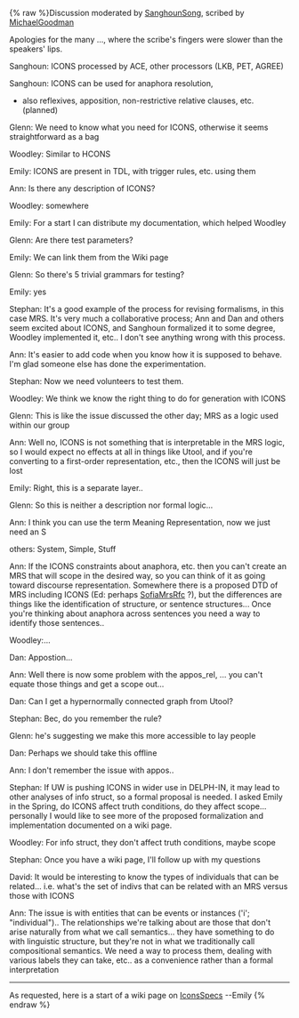 {% raw %}Discussion moderated by [SanghounSong](https://blog.inductorsoftware.com/docsproto/tools/SanghounSong), scribed by
[MichaelGoodman](https://blog.inductorsoftware.com/docsproto/tools/MichaelGoodman)

Apologies for the many ..., where the scribe's fingers were slower than
the speakers' lips.

Sanghoun: ICONS processed by ACE, other processors (LKB, PET, AGREE)

Sanghoun: ICONS can be used for anaphora resolution,

- also reflexives, apposition, non-restrictive relative clauses, etc.
(planned)

Glenn: We need to know what you need for ICONS, otherwise it seems
straightforward as a bag

Woodley: Similar to HCONS

Emily: ICONS are present in TDL, with trigger rules, etc. using them

Ann: Is there any description of ICONS?

Woodley: somewhere

Emily: For a start I can distribute my documentation, which helped
Woodley

Glenn: Are there test parameters?

Emily: We can link them from the Wiki page

Glenn: So there's 5 trivial grammars for testing?

Emily: yes

Stephan: It's a good example of the process for revising formalisms, in
this case MRS. It's very much a collaborative process; Ann and Dan and
others seem excited about ICONS, and Sanghoun formalized it to some
degree, Woodley implemented it, etc.. I don't see anything wrong with
this process.

Ann: It's easier to add code when you know how it is supposed to behave.
I'm glad someone else has done the experimentation.

Stephan: Now we need volunteers to test them.

Woodley: We think we know the right thing to do for generation with
ICONS

Glenn: This is like the issue discussed the other day; MRS as a logic
used within our group

Ann: Well no, ICONS is not something that is interpretable in the MRS
logic, so I would expect no effects at all in things like Utool, and if
you're converting to a first-order representation, etc., then the ICONS
will just be lost

Emily: Right, this is a separate layer..

Glenn: So this is neither a description nor formal logic...

Ann: I think you can use the term Meaning Representation, now we just
need an S

others: System, Simple, Stuff

Ann: If the ICONS constraints about anaphora, etc. then you can't create
an MRS that will scope in the desired way, so you can think of it as
going toward discourse representation. Somewhere there is a proposed DTD
of MRS including ICONS (Ed: perhaps [SofiaMrsRfc](../SofiaMrsRfc) ?), but
the differences are things like the identification of structure, or
sentence structures... Once you're thinking about anaphora across
sentences you need a way to identify those sentences..

Woodley:...

Dan: Appostion...

Ann: Well there is now some problem with the appos\_rel, ... you can't
equate those things and get a scope out...

Dan: Can I get a hypernormally connected graph from Utool?

Stephan: Bec, do you remember the rule?

Glenn: he's suggesting we make this more accessible to lay people

Dan: Perhaps we should take this offline

Ann: I don't remember the issue with appos..

Stephan: If UW is pushing ICONS in wider use in DELPH-IN, it may lead to
other analyses of info struct, so a formal proposal is needed. I asked
Emily in the Spring, do ICONS affect truth conditions, do they affect
scope... personally I would like to see more of the proposed
formalization and implementation documented on a wiki page.

Woodley: For info struct, they don't affect truth conditions, maybe
scope

Stephan: Once you have a wiki page, I'll follow up with my questions

David: It would be interesting to know the types of individuals that can
be related... i.e. what's the set of indivs that can be related with an
MRS versus those with ICONS

Ann: The issue is with entities that can be events or instances ('i';
"individual").. The relationships we're talking about are those that
don't arise naturally from what we call semantics... they have something
to do with linguistic structure, but they're not in what we
traditionally call compositional semantics. We need a way to process
them, dealing with various labels they can take, etc.. as a convenience
rather than a formal interpretation

* * *

As requested, here is a start of a wiki page on [IconsSpecs](https://blog.inductorsoftware.com/docsproto/tools/IconsSpecs)
--Emily
<update date omitted for speed>{% endraw %}